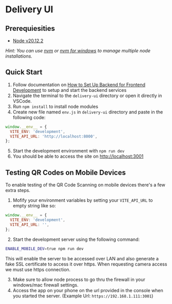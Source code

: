# Delivery UI

## Prerequiesities

- [Node v20.12.2](https://nodejs.org/en)

_Hint: You can use [nvm](https://github.com/nvm-sh/nvm) or [nvm for windows](https://github.com/coreybutler/nvm-windows) to manage multiple node installations._

## Quick Start

1. Follow documentation on [How to Set Up Backend for Frontend Development](../../docs/how-to-setup-backend-for-frontend-development.md) to setup and start the backend services
2. Navigate the terminal to the `delivery-ui` directory or open it directly in VSCode.
3. Run `npm install` to install node modules
4. Create new file named `env.js` in `delivery-ui` directory and paste in the following code:

```js
window.__env__ = {
  VITE_ENV: 'development',
  VITE_API_URL: 'http://localhost:8000',
};
```

5. Start the development environment with `npm run dev`
6. You should be able to access the site on [http://localhost:3001](http://localhost:3001)

## Testing QR Codes on Mobile Devices

To enable testing of the QR Code Scanning on mobile devices there's a few extra steps.

1. Mofify your environment variables by setting your `VITE_API_URL` to empty string like so:

```js
window.__env__ = {
  VITE_ENV: 'development',
  VITE_API_URL: '',
};
```

2. Start the development server using the following command:

```bash
ENABLE_MOBILE_DEV=true npm run dev
```

This will enable the server to be accessed over LAN and also generate a fake SSL certificate to access it over https. When requesting camera access we must use https connection.

3. Make sure to allow node process to go thru the firewall in your windows/mac firewall settings.
4. Access the app on your phone on the url provided in the console when you started the server. (Example Url: `https://192.168.1.111:3001`)
